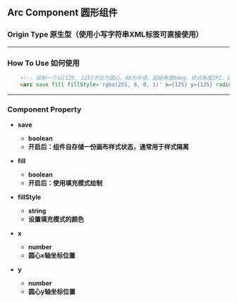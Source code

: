 ## Arc Component 圆形组件


### Origin Type 原生型（使用小写字符串XML标签可直接使用）

---

### How To Use 如何使用

``` html
    <!-- 绘制一个以[125, 125]方位为圆心、40为半径、起始角度0deg、终点角度2PI、顺时针方向、颜色为红色的圆形图案 -->
    <arc save fill fillStyle='rgba(255, 0, 0, 1)' x={125} y={125} radius={40} sAngle={0} eAngle={Math.PI * 2} counterclockwise={false}/>
```

---

### Component Property

- **save**
  - **boolean**
  - **开启后：组件自存储一份画布样式状态，通常用于样式隔离**

- **fill**
  - **boolean**
  - **开启后：使用填充模式绘制**

- **fillStyle**
  - **string**
  - **设置填充模式的颜色**

- **x**
  - **number**
  - **圆心x轴坐标位置**

- **y**
  - **number**
  - **圆心y轴坐标位置**

